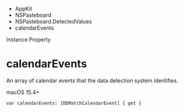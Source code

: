 

- AppKit
- NSPasteboard
- NSPasteboard.DetectedValues
-  calendarEvents 

Instance Property

# calendarEvents

An array of calendar events that the data detection system identifies.

macOS 15.4+

``` source
var calendarEvents: [DDMatchCalendarEvent] { get }
```

